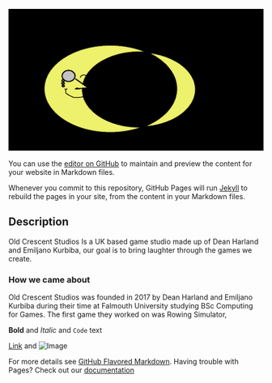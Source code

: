 ![Alt text](https://github.com/TheHarlander/Comp240/blob/master/Logo.png?raw=true "Optional Title")


You can use the [editor on GitHub](https://github.com/TheHarlander/Comp240/edit/master/README.md) to maintain and preview the content for your website in Markdown files.

Whenever you commit to this repository, GitHub Pages will run [Jekyll](https://jekyllrb.com/) to rebuild the pages in your site, from the content in your Markdown files.

## Description
Old Crescent Studios Is a UK based game studio made up of Dean Harland and Emiljano Kurbiba, our goal is to bring laughter through the games we create.


### How we came about
Old Crescent Studios was founded in 2017 by Dean Harland and Emiljano Kurbiba during their time at Falmouth University studying BSc Computing for Games. The first game they worked on was Rowing Simulator, 



**Bold** and _Italic_ and `Code` text

[Link](url) and ![Image](src)



For more details see [GitHub Flavored Markdown](https://guides.github.com/features/mastering-markdown/).
Having trouble with Pages? Check out our [documentation](https://help.github.com/categories/github-pages-basics/) 
